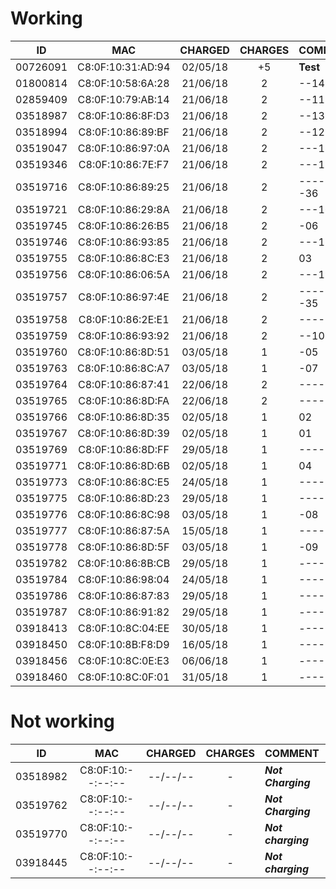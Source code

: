 # Working

ID       | MAC               | CHARGED  | CHARGES | COMMENT
:-------:|:-----------------:|:--------:|:-------:|:---------------
00726091 | C8:0F:10:31:AD:94 | 02/05/18 |   +5    | **Test**
01800814 | C8:0F:10:58:6A:28 | 21/06/18 |    2    | --14
02859409 | C8:0F:10:79:AB:14 | 21/06/18 |    2    | --11
03518987 | C8:0F:10:86:8F:D3 | 21/06/18 |    2    | --13
03518994 | C8:0F:10:86:89:BF | 21/06/18 |    2    | --12
03519047 | C8:0F:10:86:97:0A | 21/06/18 |    2    | ---18
03519346 | C8:0F:10:86:7E:F7 | 21/06/18 |    2    | ---15
03519716 | C8:0F:10:86:89:25 | 21/06/18 |    2    | -------36
03519721 | C8:0F:10:86:29:8A | 21/06/18 |    2    | ---16
03519745 | C8:0F:10:86:26:B5 | 21/06/18 |    2    | -06
03519746 | C8:0F:10:86:93:85 | 21/06/18 |    2    | ---17
03519755 | C8:0F:10:86:8C:E3 | 21/06/18 |    2    | 03
03519756 | C8:0F:10:86:06:5A | 21/06/18 |    2    | ---19
03519757 | C8:0F:10:86:97:4E | 21/06/18 |    2    | -------35
03519758 | C8:0F:10:86:2E:E1 | 21/06/18 |    2    | ----20
03519759 | C8:0F:10:86:93:92 | 21/06/18 |    2    | --10
03519760 | C8:0F:10:86:8D:51 | 03/05/18 |    1    | -05
03519763 | C8:0F:10:86:8C:A7 | 03/05/18 |    1    | -07
03519764 | C8:0F:10:86:87:41 | 22/06/18 |    2    | -----25
03519765 | C8:0F:10:86:8D:FA | 22/06/18 |    2    | ----24
03519766 | C8:0F:10:86:8D:35 | 02/05/18 |    1    | 02
03519767 | C8:0F:10:86:8D:39 | 02/05/18 |    1    | 01
03519769 | C8:0F:10:86:8D:FF | 29/05/18 |    1    | -----28
03519771 | C8:0F:10:86:8D:6B | 02/05/18 |    1    | 04
03519773 | C8:0F:10:86:8C:E5 | 24/05/18 |    1    | -----26
03519775 | C8:0F:10:86:8D:23 | 29/05/18 |    1    | -----27
03519776 | C8:0F:10:86:8C:98 | 03/05/18 |    1    | -08
03519777 | C8:0F:10:86:87:5A | 15/05/18 |    1    | ----21
03519778 | C8:0F:10:86:8D:5F | 03/05/18 |    1    | -09
03519782 | C8:0F:10:86:8B:CB | 29/05/18 |    1    | ------31
03519784 | C8:0F:10:86:98:04 | 24/05/18 |    1    | ----23
03519786 | C8:0F:10:86:87:83 | 29/05/18 |    1    | -----29
03519787 | C8:0F:10:86:91:82 | 29/05/18 |    1    | ------30
03918413 | C8:0F:10:8C:04:EE | 30/05/18 |    1    | ------32
03918450 | C8:0F:10:8B:F8:D9 | 16/05/18 |    1    | ----22
03918456 | C8:0F:10:8C:0E:E3 | 06/06/18 |    1    | ------34
03918460 | C8:0F:10:8C:0F:01 | 31/05/18 |    1    | ------33

# Not working

ID       | MAC               | CHARGED  | CHARGES | COMMENT
:-------:|:-----------------:|:--------:|:-------:|:---------------
03518982 | C8:0F:10:--:--:-- | --/--/-- |    -    | **_Not Charging_**
03519762 | C8:0F:10:--:--:-- | --/--/-- |    -    | **_Not Charging_**
03519770 | C8:0F:10:--:--:-- | --/--/-- |    -    | **_Not charging_**
03918445 | C8:0F:10:--:--:-- | --/--/-- |    -    | **_Not charging_**